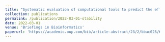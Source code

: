 ```yaml
---
title: "Systematic evaluation of computational tools to predict the effects of mutations on protein stability in the absence of experimental structures"
collection: publications
permalink: /publication/2022-03-01-stability
date: 2022-03-01
venue: 'Briefings in Bioinformatics'
paperurl: 'https://academic.oup.com/bib/article-abstract/23/2/bbac025/6533502'
---
```




